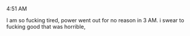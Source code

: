 4:51 AM

I am so fucking tired, power went out for no reason in 3 AM. i swear to fucking good that was horrible,
